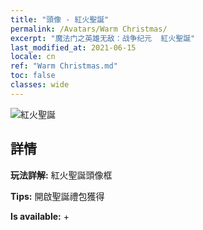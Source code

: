 ```yaml
---
title: "頭像 - 紅火聖誕"
permalink: /Avatars/Warm Christmas/
excerpt: "魔法门之英雄无敌：战争纪元  紅火聖誕"
last_modified_at: 2021-06-15
locale: cn
ref: "Warm Christmas.md"
toc: false
classes: wide
---
```

 ![紅火聖誕](/images/a/avatarFrame_47.png)

## 詳情

 **玩法詳解:** 紅火聖誕頭像框 

 **Tips:** 開啟聖誕禮包獲得 

 **Is available:**  + 

